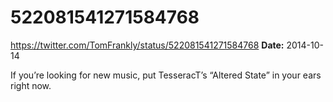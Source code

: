 # 522081541271584768
https://twitter.com/TomFrankly/status/522081541271584768
**Date:** 2014-10-14

If you’re looking for new music, put TesseracT’s “Altered State” in your ears right now.
